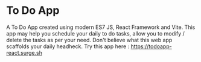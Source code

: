 # To Do App
A To Do App created using modern ES7 JS, React Framework and Vite. This app may help you schedule your daily to do tasks, allow you to modify / delete the tasks as per your need. Don't believe what this web app scaffolds your daily headheck. Try this app here : https://todoapp-react.surge.sh

